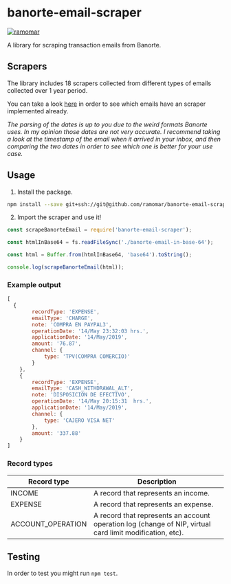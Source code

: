 # banorte-email-scraper
[![ramomar](https://circleci.com/gh/ramomar/banorte-email-scraper.svg?style=svg)](https://app.circleci.com/pipelines/gh/ramomar/banorte-email-scraper)

A library for scraping transaction emails from Banorte.

## Scrapers
The library includes 18 scrapers collected from different types of emails collected over 1 year period.

You can take a look [here](https://github.com/ramomar/banorte-email-scraper/tree/master/test/emails) in order to see which emails have an scraper implemented already.

*The parsing of the dates is up to you due to the weird formats Banorte uses. In my opinion those dates are not very accurate. I recommend taking a look at the timestamp of the email when it arrived in your inbox, and then comparing the two dates in order to see which one is better for your use case.*

## Usage
1. Install the package.
```sh
npm install --save git+ssh://git@github.com/ramomar/banorte-email-scraper.git
```

2. Import the scraper and use it!
```js
const scrapeBanorteEmail = require('banorte-email-scraper');

const htmlInBase64 = fs.readFileSync('./banorte-email-in-base-64');

const html = Buffer.from(htmlInBase64, 'base64').toString();

console.log(scrapeBanorteEmail(html));
```

### Example output

```js
[
  {
        recordType: 'EXPENSE',
        emailType: 'CHARGE',
        note: 'COMPRA EN PAYPAL3',
        operationDate: '14/May 23:32:03 hrs.',
        applicationDate: '14/May/2019',
        amount: '76.87',
        channel: {
            type: 'TPV(COMPRA COMERCIO)'
        }
    },
    {
        recordType: 'EXPENSE',
        emailType: 'CASH_WITHDRAWAL_ALT',
        note: 'DISPOSICION DE EFECTIVO',
        operationDate: '14/May 20:15:31  hrs.',
        applicationDate: '14/May/2019',
        channel: {
            type: 'CAJERO VISA NET'
        },
        amount: '337.88'
    }
]
```

### Record types

| Record type       | Description |
|-------------------|-------------|
| INCOME            | A record that represents an income. |
| EXPENSE           | A record that represents an expense. |
| ACCOUNT_OPERATION | A record that represents an account operation log (change of NIP, virtual card limit modification, etc). |

## Testing
In order to test you might run `npm test`.

